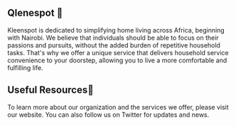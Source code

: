 
<!--

**Here are some ideas to get you started:**

🙋‍♀️ A short introduction - what is your organization all about?
 Contribution guidelines - how can the community get involved?
👩‍💻 Useful resources - where can the community find your docs? Is there anything else the community should know?
🍿 Fun facts - what does your team eat for breakfast?
🧙 Remember, you can do mighty things with the power of [Markdown](https://docs.github.com/github/writing-on-github/getting-started-with-writing-and-formatting-on-github/basic-writing-and-formatting-syntax)
-->
## Qlenespot 👋
Kleenspot is dedicated to simplifying home living across Africa, beginning with Nairobi. We believe that individuals should be able to focus on their passions and pursuits, without the added burden of repetitive household tasks. That's why we offer a unique service that delivers household service convenience to your doorstep, allowing you to live a more comfortable and fulfilling life.

## Useful Resources👩‍
To learn more about our organization and the services we offer, please visit our website. You can also follow us on Twitter for updates and news.
